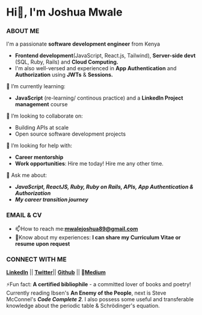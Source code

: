# Hi👋, I'm Joshua Mwale 

### ABOUT ME
I'm a passionate **software development engineer** from Kenya
* **Frontend development**(JavaScript, React.js, Tailwind), **Server-side devt** (SQL, Ruby, Rails) and **Cloud Computing.**
* I'm also well-versed and experienced in **App Authentication** and **Authorization** using **JWTs** & **Sessions.**

🌱 I’m currently learning: 
* **JavaScript** (re-learning/ continous practice) and a **LinkedIn Project management** course

👯 I’m looking to collaborate on:
* Building APIs at scale
* Open source software development projects
 
🤔 I’m looking for help with:
* **Career mentorship**
* **Work opportunities**: Hire me today! Hire me any other time. 
 
💬 Ask me about:
* ***JavaScript, ReactJS, Ruby, Ruby on Rails, APIs, App Authentication & Authorization***
* ***My career transition journey***

### EMAIL & CV
* 📫How to reach me:**mwalejoshua89@gmail.com**
* 📄Know about my experiences: **I can share my Curriculum Vitae or resume upon request**
 
 ### CONNECT WITH ME
[**LinkedIn**](https://www.linkedin.com/in/joshua-mwale-8a8a3557/) || [**Twitter**](https://twitter.com/joshua_mwale)|| [**Github**](https://github.com/joshuamwale) || 📝[**Medium**](https://medium.com/@mwale_josh)

⚡Fun fact: **A certified bibliophile** - a committed lover of books and poetry! Currently reading Ibsen's **An Enemy of the People**, next is Steve McConnel's ***Code Complete 2***. I also possess some useful and transferable knowledge about the periodic table & Schrödinger's equation.



